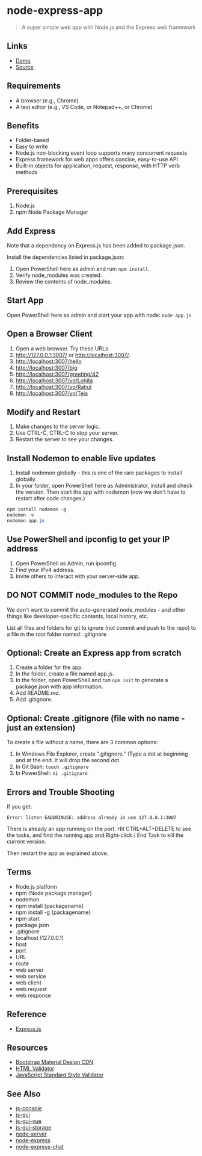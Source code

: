 # node-express-app

> A super simple web app with Node.js and the Express web framework

## Links

- [Demo](https://denisecase.github.io/node-express-app/)
- [Source](https://github.com/denisecase/node-express-app)

## Requirements

- A browser (e.g., Chrome)
- A text editor (e.g., VS Code, or Notepad++, or Chrome)

## Benefits

- Folder-based
- Easy to write
- Node.js non-blocking event loop supports many concurrent requests
- Express framework for web apps offers concise, easy-to-use API
- Built-in objects for application, request, response, with HTTP verb methods

## Prerequisites

1. Node.js
2. npm Node Package Manager

## Add Express

Note that a dependency on Express.js has been added to package.json.

Install the dependencies listed in package.json:

1. Open PowerShell here as admin and run: `npm install`.
2. Verify node_modules was created.
3. Review the contents of node_modules.

## Start App

Open PowerShell here as admin and start your app with node: `node app.js`

## Open a Browser Client

1. Open a web browser. Try these URLs
1. <http://127.0.0.1:3007/> or <http://localhost:3007/>.
1. <http://localhost:3007/hello>
1. <http://localhost:3007/big>
1. <http://localhost:3007/greeting/42>
1. <http://localhost:3007/yo/Lohita>
1. <http://localhost:3007/yo/Rahul>
1. <http://localhost:3007/yo/Teja>

## Modify and Restart

1. Make changes to the server logic.
1. Use CTRL-C, CTRL-C to stop your server.
1. Restart the server to see your changes.

## Install Nodemon to enable live updates

1. Install nodemon globally - this is one of the rare packages to install globally.
1. In your folder, open PowerShell here as Administrator, install and check the version. Then start the app with nodemon (now we don't have to restart after code changes.)

```PowerShell
npm install nodemon -g
nodemon -v
nodemon app.js
```

## Use PowerShell and ipconfig to get your IP address

1. Open PowerShell as Admin, run ipconfig.
1. Find your IPv4 address.
1. Invite others to interact with your server-side app.

## DO NOT COMMIT node_modules to the Repo

We don't want to commit the auto-generated node_modules - and other things like developer-specific contents, local history, etc.

List all files and folders for git to ignore (not commit and push to the repo) to a file in the root folder named: .gitignore

## Optional: Create an Express app from scratch

1. Create a folder for the app.
1. In the folder, create a file named app.js.
1. In the folder, open PowerShell and run `npm init` to generate a package.json with app information.
1. Add README.md.
1. Add .gitignore.

## Optional: Create .gitignore (file with no name - just an extension)

To create a file without a name, there are 3 common options:

1. In Windows File Explorer, create ".gitignore." (Type a dot at beginning and at the end. It will drop the second dot.
2. In Git Bash: `touch .gitignore`
3. In PowerShell:  `ni .gitignore`

## Errors and Trouble Shooting

If you get:

`Error: listen EADDRINUSE: address already in use 127.0.0.1:3007`

There is already an app running on the port. Hit CTRL+ALT+DELETE to see the tasks, and find the running app and Right-click / End Task to kill the current version.

Then restart the app as explained above.

## Terms

- Node.js platform
- npm (Node package manager)
- nodemon
- npm install {packagename}
- npm install -g {packagename}
- npm start
- package.json
- .gitignore
- localhost (127.0.0.1)
- host
- port
- URL
- route
- web server
- web service
- web client
- web request
- web response

## Reference

- [Express.js](https://expressjs.com/)

## Resources

- [Bootstrap Material Design CDN](https://mdbootstrap.com/md-bootstrap-cdn/)
- [HTML Validator](https://validator.w3.org/)
- [JavaScript Standard Style Validator](https://standardjs.com/demo.html)

## See Also

- [js-console](https://github.com/profcase/js-console)
- [js-gui](https://github.com/profcase/js-gui)
- [js-gui-vue](https://github.com/denisecase/js-gui-vue)
- [js-gui-storage](https://github.com/profcase/js-gui-storage)
- [node-server](https://github.com/denisecase/node-server)
- [node-express](https://github.com/denisecase/node-express)
- [node-express-chat](https://github.com/denisecase/node-express-chat)
